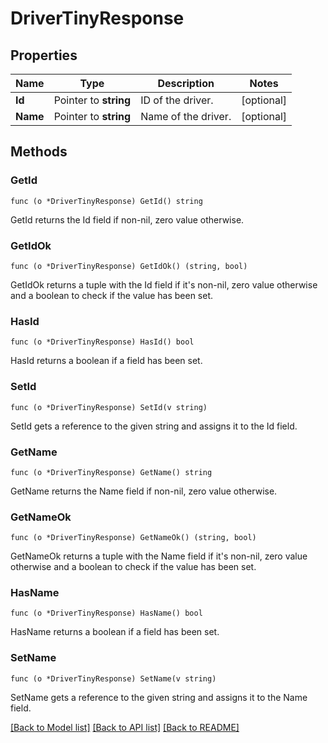 # DriverTinyResponse

## Properties

Name | Type | Description | Notes
------------ | ------------- | ------------- | -------------
**Id** | Pointer to **string** | ID of the driver. | [optional] 
**Name** | Pointer to **string** | Name of the driver. | [optional] 

## Methods

### GetId

`func (o *DriverTinyResponse) GetId() string`

GetId returns the Id field if non-nil, zero value otherwise.

### GetIdOk

`func (o *DriverTinyResponse) GetIdOk() (string, bool)`

GetIdOk returns a tuple with the Id field if it's non-nil, zero value otherwise
and a boolean to check if the value has been set.

### HasId

`func (o *DriverTinyResponse) HasId() bool`

HasId returns a boolean if a field has been set.

### SetId

`func (o *DriverTinyResponse) SetId(v string)`

SetId gets a reference to the given string and assigns it to the Id field.

### GetName

`func (o *DriverTinyResponse) GetName() string`

GetName returns the Name field if non-nil, zero value otherwise.

### GetNameOk

`func (o *DriverTinyResponse) GetNameOk() (string, bool)`

GetNameOk returns a tuple with the Name field if it's non-nil, zero value otherwise
and a boolean to check if the value has been set.

### HasName

`func (o *DriverTinyResponse) HasName() bool`

HasName returns a boolean if a field has been set.

### SetName

`func (o *DriverTinyResponse) SetName(v string)`

SetName gets a reference to the given string and assigns it to the Name field.


[[Back to Model list]](../README.md#documentation-for-models) [[Back to API list]](../README.md#documentation-for-api-endpoints) [[Back to README]](../README.md)


